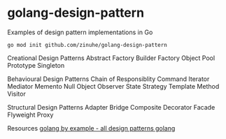 # golang-design-pattern
Examples of design pattern implementations in Go


`go mod init github.com/zinuhe/golang-design-pattern`


Creational Design Patterns
Abstract Factory
Builder
Factory
Object Pool
Prototype
Singleton

Behavioural Design Patterns
Chain of Responsiblity
Command
Iterator
Mediator
Memento
Null Object
Observer
State
Strategy
Template Method
Visitor

Structural Design Patterns
Adapter
Bridge
Composite
Decorator
Facade
Flyweight
Proxy


Resources
[golang by example - all design patterns golang](https://golangbyexample.com/all-design-patterns-golang/)
